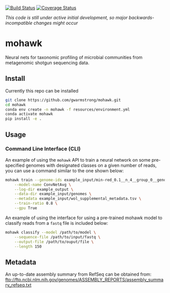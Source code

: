 [![Build Status](https://travis-ci.org/gwarmstrong/mohawk.svg?branch=master)](https://travis-ci.org/gwarmstrong/mohawk)
[![Coverage Status](https://coveralls.io/repos/github/gwarmstrong/mohawk/badge.svg?branch=master)](https://coveralls.io/github/gwarmstrong/mohawk?branch=master)

*This code is still under active initial development, so major backwards-incompatible changes might occur*

# mohawk
Neural nets for taxonomic profiling of microbial communities from 
metagenomic shotgun sequencing data.


## Install
Currently this repo can be installed 
```bash
git clone https://github.com/gwarmstrong/mohawk.git
cd mohawk
conda env create -n mohawk -f resources/environment.yml
conda activate mohawk
pip install -e .
```

## Usage
### Command Line Interface (CLI)

An example of using the `mohawk` API to train a neural
network on some pre-specified genomes with designated
classes on a given number of reads, you can use a command
similar to the one shown below:

```bash
mohawk train --genome-ids example_input/min-red_0.1__n_4__group_0__genome-ids.txt \
    --model-name ConvNetAvg \
    --log-dir example_output \
    --data-dir example_input/genomes \
    --metadata example_input/wol_supplemental_metadata.tsv \
    --train-ratio 0.8 \
    --gpu True
```

An example of using the interface for using a pre-trained mohawk model 
to classify reads from a `fastq` file is included below:

```bash
mohawk classify --model /path/to/model \
    --sequence-file /path/to/input/fastq \
    --output-file /path/to/ouput/file \
    --length 150
```

## Metadata
An up-to-date assembly summary from RefSeq can be obtained from:
ftp://ftp.ncbi.nlm.nih.gov/genomes/ASSEMBLY_REPORTS/assembly_summary_refseq.txt


